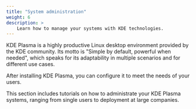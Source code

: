 ```yaml
---
title: "System administration"
weight: 6
description: >
    Learn how to manage your systems with KDE technologies.
---
```


KDE Plasma is a highly productive Linux desktop environment provided by the KDE community. Its motto is "Simple by default, powerful when needed", which speaks for its adaptability in multiple scenarios and for different use cases.

After installing KDE Plasma, you can configure it to meet the needs of your users.

This section includes tutorials on how to administrate your KDE Plasma systems, ranging from single users to deployment at large companies.
